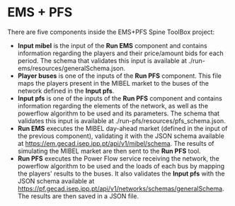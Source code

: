 # EMS + PFS

There are five components inside the EMS+PFS Spine ToolBox project:

- **Input mibel** is the input of the **Run EMS** component and contains information regarding the players and their price/amount bids for each period. The schema that validates this input is available at ./run-ems/resources/generalSchema.json.
- **Player buses** is one of the inputs of the **Run PFS** component. This file maps the players present in the MIBEL market to the buses of the network defined in the **Input pfs**.
- **Input pfs** is one of the inputs of the **Run PFS** component and contains information regarding the elements of the network, as well as the powerflow algorithm to be used and its parameters. The schema that validates this input is available at ./run-pfs/resources/pfs_schema.json.
- **Run EMS** executes the MIBEL day-ahead market (defined in the input of the previous component), validating it with the JSON schema available at <https://em.gecad.isep.ipp.pt/api/v1/mibel/schema>. The results of simulating the MIBEL market are then sent to the **Run PFS** tool.
- **Run PFS** executes the Power Flow service receiving the network, the powerflow algorithm to be used and the loads of each bus by mapping the players' results to the buses. It also validates the **Input pfs** with the JSON schema available at <https://pf.gecad.isep.ipp.pt/api/v1/networks/schemas/generalSchema>. The results are then saved in a JSON file.